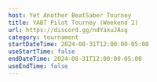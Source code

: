 ```yaml
---
host: Yet Another BeatSaber Tourney
title: YABT Pilot Tourney (Weekend 2)
url: https://discord.gg/ndYaxuJAsg
category: tournament
startDateTime: 2024-08-31T12:00:00-05:00
useStartTime: false
endDateTime: 2024-08-31T12:00:00-05:00
useEndTime: false
---
```

